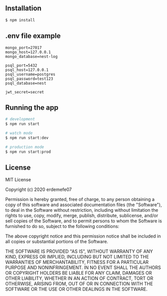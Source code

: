 ## Installation

```bash
$ npm install
```

## .env file example
```
mongo_port=27017
mongo_host=127.0.0.1
mongo_database=nest-log

psql_port=5432
psql_host=127.0.0.1
psql_username=postgres
psql_password=test123
psql_database=nest

jwt_secret=secret
```

## Running the app

```bash
# development
$ npm run start

# watch mode
$ npm run start:dev

# production mode
$ npm run start:prod
```
## License

  MIT License

  Copyright (c) 2020 erdemefe07
  
  Permission is hereby granted, free of charge, to any person obtaining a copy
  of this software and associated documentation files (the "Software"), to deal
  in the Software without restriction, including without limitation the rights
  to use, copy, modify, merge, publish, distribute, sublicense, and/or sell
  copies of the Software, and to permit persons to whom the Software is
  furnished to do so, subject to the following conditions:
  
  The above copyright notice and this permission notice shall be included in all
  copies or substantial portions of the Software.
  
  THE SOFTWARE IS PROVIDED "AS IS", WITHOUT WARRANTY OF ANY KIND, EXPRESS OR
  IMPLIED, INCLUDING BUT NOT LIMITED TO THE WARRANTIES OF MERCHANTABILITY,
  FITNESS FOR A PARTICULAR PURPOSE AND NONINFRINGEMENT. IN NO EVENT SHALL THE
  AUTHORS OR COPYRIGHT HOLDERS BE LIABLE FOR ANY CLAIM, DAMAGES OR OTHER
  LIABILITY, WHETHER IN AN ACTION OF CONTRACT, TORT OR OTHERWISE, ARISING FROM,
  OUT OF OR IN CONNECTION WITH THE SOFTWARE OR THE USE OR OTHER DEALINGS IN THE
  SOFTWARE.
